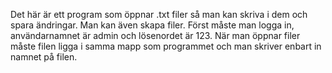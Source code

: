 Det här är ett program som öppnar .txt filer så man kan skriva i dem och spara ändringar.
Man kan även skapa filer. Först måste man logga in, användarnamnet är admin och lösenordet är 123.
När man öppnar filer måste filen ligga i samma mapp som programmet och man skriver enbart in namnet på filen.

